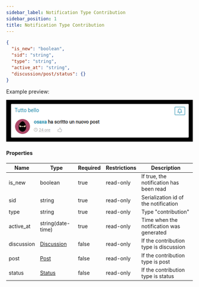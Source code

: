 ```yaml
---
sidebar_label: Notification Type Contribution
sidebar_position: 1
title: Notification Type Contribution
---
```


```json
{
  "is_new": "boolean",
  "sid": "string",
  "type": "string",
  "active_at": "string",
  "discussion/post/status": {}
}
```

Example preview:

![Notification](/img/notification_types/contribution.png)

#### Properties

|Name|Type|Required|Restrictions|Description|
|---|---|---|---|---|
|is_new|boolean|true|read-only|If true, the notification has been read|
|sid|string|true|read-only|Serialization id of the notification|
|type|string|true|read-only|Type "contribution"|
|active_at|string(date-time)|true|read-only|Time when the notification was generated|
|discussion|[Discussion](/docs/apireference/v2/schemas/discussion)|false|read-only|If the contribution type is discussion|
|post|[Post](/docs/apireference/v2/schemas/post)|false|read-only|If the contribution type is post|
|status|[Status](/docs/apireference/v2/schemas/status)|false|read-only|If the contribution type is status|

